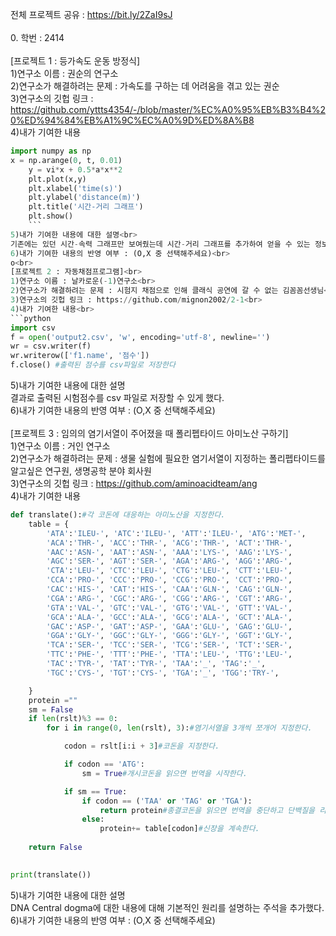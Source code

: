 전체 프로젝트 공유 : https://bit.ly/2ZaI9sJ<br>
<br>
0. 학번 : 2414<br>
<br>
[프로젝트 1 : 등가속도 운동 방정식]<br>
1)연구소 이름 : 권순의 연구소<br>
2)연구소가 해결하려는 문제 : 가속도를 구하는 데 어려움을 겪고 있는 권순<br>
3)연구소의 깃헙 링크 : https://github.com/yttts4354/-/blob/master/%EC%A0%95%EB%B3%B4%20%ED%94%84%EB%A1%9C%EC%A0%9D%ED%8A%B8<br>
4)내가 기여한 내용<br>
```python
import numpy as np
x = np.arange(0, t, 0.01)
    y = vi*x + 0.5*a*x**2
    plt.plot(x,y)
    plt.xlabel('time(s)')
    plt.ylabel('distance(m)')
    plt.title('시간-거리 그래프')
    plt.show()
    ```
5)내가 기여한 내용에 대한 설명<br>
기존에는 있던 시간-속력 그래프만 보여줬는데 시간-거리 그래프를 추가하여 얻을 수 있는 정보의 양을 늘렸다.<br>
6)내가 기여한 내용의 반영 여부 : (O,X 중 선택해주세요)<br>
o<br>
[프로젝트 2 : 자동채점프로그램]<br>
1)연구소 이름 : 날카로운(-1)연구소<br>
2)연구소가 해결하려는 문제 : 시험지 채점으로 인해 클래식 공연에 갈 수 없는 김꼼꼼선생님<br>
3)연구소의 깃헙 링크 : https://github.com/mignon2002/2-1<br>
4)내가 기여한 내용<br>
```python
import csv
f = open('output2.csv', 'w', encoding='utf-8', newline='')
wr = csv.writer(f)
wr.writerow(['f1.name', '점수'])
f.close() #출력된 점수를 csv파일로 저장한다
```
5)내가 기여한 내용에 대한 설명<br>
결과로 출력된 시험점수를 csv 파일로 저장할 수 있게 했다.<br>
6)내가 기여한 내용의 반영 여부 : (O,X 중 선택해주세요)<br>
<br>
[프로젝트 3 : 임의의 염기서열이 주어졌을 때 폴리펩타이드 아미노산 구하기]<br>
1)연구소 이름 : 거인 연구소<br>
2)연구소가 해결하려는 문제 : 생물 실험에 필요한 염기서열이 지정하는 폴리펩타이드를 알고싶은 연구원, 생명공학 분야 회사원<br>
3)연구소의 깃헙 링크 : https://github.com/aminoacidteam/ang<br>
4)내가 기여한 내용<br>
```python
def translate():#각 코돈에 대응하는 아미노산을 지정한다.
    table = { 
        'ATA':'ILEU-', 'ATC':'ILEU-', 'ATT':'ILEU-', 'ATG':'MET-', 
        'ACA':'THR-', 'ACC':'THR-', 'ACG':'THR-', 'ACT':'THR-', 
        'AAC':'ASN-', 'AAT':'ASN-', 'AAA':'LYS-', 'AAG':'LYS-', 
        'AGC':'SER-', 'AGT':'SER-', 'AGA':'ARG-', 'AGG':'ARG-',                  
        'CTA':'LEU-', 'CTC':'LEU-', 'CTG':'LEU-', 'CTT':'LEU-', 
        'CCA':'PRO-', 'CCC':'PRO-', 'CCG':'PRO-', 'CCT':'PRO-', 
        'CAC':'HIS-', 'CAT':'HIS-', 'CAA':'GLN-', 'CAG':'GLN-', 
        'CGA':'ARG-', 'CGC':'ARG-', 'CGG':'ARG-', 'CGT':'ARG-', 
        'GTA':'VAL-', 'GTC':'VAL-', 'GTG':'VAL-', 'GTT':'VAL-', 
        'GCA':'ALA-', 'GCC':'ALA-', 'GCG':'ALA-', 'GCT':'ALA-', 
        'GAC':'ASP-', 'GAT':'ASP-', 'GAA':'GLU-', 'GAG':'GLU-', 
        'GGA':'GLY-', 'GGC':'GLY-', 'GGG':'GLY-', 'GGT':'GLY-', 
        'TCA':'SER-', 'TCC':'SER-', 'TCG':'SER-', 'TCT':'SER-', 
        'TTC':'PHE-', 'TTT':'PHE-', 'TTA':'LEU-', 'TTG':'LEU-', 
        'TAC':'TYR-', 'TAT':'TYR-', 'TAA':'_', 'TAG':'_', 
        'TGC':'CYS-', 'TGT':'CYS-', 'TGA':'_', 'TGG':'TRY-', 

    } 
    protein ="" 
    sm = False
    if len(rslt)%3 == 0: 
        for i in range(0, len(rslt), 3):#염기서열을 3개씩 쪼개어 지정한다.

            codon = rslt[i:i + 3]#코돈을 지정한다. 

            if codon == 'ATG':
                sm = True#개시코돈을 읽으면 번역을 시작한다.

            if sm == True:
                if codon == ('TAA' or 'TAG' or 'TGA'):
                    return protein#종결코돈을 읽으면 번역을 중단하고 단백질을 리턴한다.
                else: 
                    protein+= table[codon]#신장을 계속한다. 
                 
    return False
             

print(translate())
```
5)내가 기여한 내용에 대한 설명<br>
DNA Central dogma에 대한 내용에 대해 기본적인 원리를 설명하는 주석을 추가했다.<br>
6)내가 기여한 내용의 반영 여부 : (O,X 중 선택해주세요)<br>
<br>
